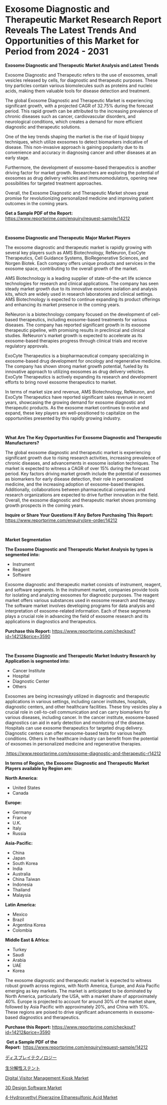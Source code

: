 <p><h1>Exosome Diagnostic and Therapeutic Market Research Report Reveals The Latest Trends And Opportunities of this Market for Period from 2024 - 2031</h1></p><p><strong>Exosome Diagnostic and Therapeutic Market Analysis and Latest Trends</strong></p>
<p><p>Exosome Diagnostic and Therapeutic refers to the use of exosomes, small vesicles released by cells, for diagnostic and therapeutic purposes. These tiny particles contain various biomolecules such as proteins and nucleic acids, making them valuable tools for disease detection and treatment.</p><p>The global Exosome Diagnostic and Therapeutic Market is experiencing significant growth, with a projected CAGR of 32.75% during the forecast period. This rapid growth can be attributed to the increasing prevalence of chronic diseases such as cancer, cardiovascular disorders, and neurological conditions, which creates a demand for more efficient diagnostic and therapeutic solutions.</p><p>One of the key trends shaping the market is the rise of liquid biopsy techniques, which utilize exosomes to detect biomarkers indicative of disease. This non-invasive approach is gaining popularity due to its convenience and accuracy in diagnosing cancer and other diseases at an early stage.</p><p>Furthermore, the development of exosome-based therapeutics is another driving factor for market growth. Researchers are exploring the potential of exosomes as drug delivery vehicles and immunomodulators, opening new possibilities for targeted treatment approaches.</p><p>Overall, the Exosome Diagnostic and Therapeutic Market shows great promise for revolutionizing personalized medicine and improving patient outcomes in the coming years.</p></p>
<p><strong>Get a Sample PDF of the Report:&nbsp;</strong> <a href="https://www.reportprime.com/enquiry/request-sample/14212">https://www.reportprime.com/enquiry/request-sample/14212</a></p>
<p>&nbsp;</p>
<p><strong>Exosome Diagnostic and Therapeutic Major Market Players</strong></p>
<p><p>The exosome diagnostic and therapeutic market is rapidly growing with several key players such as AMS Biotechnology, ReNeuron, ExoCyte Therapeutics, Cell Guidance Systems, BioRegenerative Sciences, and Norgen Biotek. Each company offers unique products and services in the exosome space, contributing to the overall growth of the market.</p><p>AMS Biotechnology is a leading supplier of state-of-the-art life science technologies for research and clinical applications. The company has seen steady market growth due to its innovative exosome isolation and analysis kits, which are widely used in research laboratories and clinical settings. AMS Biotechnology is expected to continue expanding its product offerings and enhancing its market presence in the coming years.</p><p>ReNeuron is a biotechnology company focused on the development of cell-based therapeutics, including exosome-based treatments for various diseases. The company has reported significant growth in its exosome therapeutic pipeline, with promising results in preclinical and clinical studies. ReNeuron's market growth is expected to accelerate as its exosome-based therapies progress through clinical trials and receive regulatory approvals.</p><p>ExoCyte Therapeutics is a biopharmaceutical company specializing in exosome-based drug development for oncology and regenerative medicine. The company has shown strong market growth potential, fueled by its innovative approach to utilizing exosomes as drug delivery vehicles. ExoCyte Therapeutics is actively expanding its research and development efforts to bring novel exosome therapeutics to market.</p><p>In terms of market size and revenue, AMS Biotechnology, ReNeuron, and ExoCyte Therapeutics have reported significant sales revenue in recent years, showcasing the growing demand for exosome diagnostic and therapeutic products. As the exosome market continues to evolve and expand, these key players are well-positioned to capitalize on the opportunities presented by this rapidly growing industry.</p></p>
<p>&nbsp;</p>
<p><strong>What Are The Key Opportunities For Exosome Diagnostic and Therapeutic Manufacturers?</strong></p>
<p><p>The global exosome diagnostic and therapeutic market is experiencing significant growth due to rising research activities, increasing prevalence of chronic diseases, and advancements in exosome isolation techniques. The market is expected to witness a CAGR of over 15% during the forecast period. Key factors driving market growth include the potential of exosomes as biomarkers for early disease detection, their role in personalized medicine, and the increasing adoption of exosome-based therapies. Additionally, collaborations between pharmaceutical companies and research organizations are expected to drive further innovation in the field. Overall, the exosome diagnostic and therapeutic market shows promising growth prospects in the coming years.</p></p>
<p><strong>Inquire or Share Your Questions If Any Before Purchasing This Report:</strong> <a href="https://www.reportprime.com/enquiry/pre-order/14212">https://www.reportprime.com/enquiry/pre-order/14212</a></p>
<p>&nbsp;</p>
<p><strong>Market Segmentation</strong></p>
<p><strong>The Exosome Diagnostic and Therapeutic Market Analysis by types is segmented into:</strong></p>
<p><ul><li>Instrument</li><li>Reagent</li><li>Software</li></ul></p>
<p><p>Exosome diagnostic and therapeutic market consists of instrument, reagent, and software segments. In the instrument market, companies provide tools for isolating and analyzing exosomes for diagnostic purposes. The reagent market offers various substances used in exosome research and therapy. The software market involves developing programs for data analysis and interpretation of exosome-related information. Each of these segments plays a crucial role in advancing the field of exosome research and its applications in diagnostics and therapeutics.</p></p>
<p><strong>Purchase this Report:&nbsp;</strong><a href="https://www.reportprime.com/checkout?id=14212&price=3590">https://www.reportprime.com/checkout?id=14212&price=3590</a></p>
<p>&nbsp;</p>
<p><strong>The Exosome Diagnostic and Therapeutic Market Industry Research by Application is segmented into:</strong></p>
<p><ul><li>Cancer Institute</li><li>Hospital</li><li>Diagnostic Center</li><li>Others</li></ul></p>
<p><p>Exosomes are being increasingly utilized in diagnostic and therapeutic applications in various settings, including cancer institutes, hospitals, diagnostic centers, and other healthcare facilities. These tiny vesicles play a crucial role in cell-to-cell communication and can carry biomarkers for various diseases, including cancer. In the cancer institute, exosome-based diagnostics can aid in early detection and monitoring of the disease. Hospitals can use exosome therapeutics for targeted drug delivery. Diagnostic centers can offer exosome-based tests for various health conditions. Others in the healthcare industry can benefit from the potential of exosomes in personalized medicine and regenerative therapies.</p></p>
<p><a href="https://www.reportprime.com/exosome-diagnostic-and-therapeutic-r14212">&nbsp;https://www.reportprime.com/exosome-diagnostic-and-therapeutic-r14212</a></p>
<p><strong>In terms of Region, the Exosome Diagnostic and Therapeutic Market Players available by Region are:</strong></p>
<p>
    <p> <strong> North America: </strong>
        <ul>
            <li>United States</li>
            <li>Canada</li>
        </ul>
        </p> 
    <p> <strong> Europe: </strong>
        <ul>
            <li>Germany</li>
            <li>France</li>
            <li>U.K.</li>
            <li>Italy</li>
            <li>Russia</li>
        </ul>
        </p> 
    <p> <strong> Asia-Pacific: </strong>
        <ul>
            <li>China</li>
            <li>Japan</li>
            <li>South Korea</li>
            <li>India</li>
            <li>Australia</li>
            <li>China Taiwan</li>
            <li>Indonesia</li>
            <li>Thailand</li>
            <li>Malaysia</li>
        </ul>
        </p> 
    <p> <strong> Latin America: </strong>
        <ul>
            <li>Mexico</li>
            <li>Brazil</li>
            <li>Argentina Korea</li>
            <li>Colombia</li>
        </ul>
        </p> 
    <p> <strong> Middle East & Africa: </strong>
        <ul>
            <li>Turkey</li>
            <li>Saudi</li>
            <li>Arabia</li>
            <li>UAE</li>
            <li>Korea</li>
        </ul>
    </p>
    </p>
<p><p>The exosome diagnostic and therapeutic market is expected to witness robust growth across regions, with North America, Europe, and Asia Pacific emerging as key markets. The market is anticipated to be dominated by North America, particularly the USA, with a market share of approximately 40%. Europe is projected to account for around 30% of the market share, followed by Asia Pacific with approximately 20%, and China with 10%. These regions are poised to drive significant advancements in exosome-based diagnostics and therapeutics.</p></p>
<p><strong>Purchase this Report: </strong><a href="https://www.reportprime.com/checkout?id=14212&price=3590">https://www.reportprime.com/checkout?id=14212&price=3590</a></p>
<p>&nbsp;<strong>Get a Sample PDF of the Report:&nbsp;&nbsp;</strong><a href="https://www.reportprime.com/enquiry/request-sample/14212">https://www.reportprime.com/enquiry/request-sample/14212</a></p>
<p><strong></strong></p>
<p><p><a href="https://medium.com/@cielostamm/%E3%83%87%E3%82%A3%E3%82%B9%E3%83%97%E3%83%AC%E3%82%A4%E3%83%86%E3%82%AF%E3%83%8E%E3%83%AD%E3%82%B8%E3%83%BC%E3%81%AE%E5%B8%82%E5%A0%B4%E5%8B%95%E5%90%91-%E5%B8%82%E5%A0%B4%E3%82%BB%E3%82%B0%E3%83%A1%E3%83%B3%E3%83%86%E3%83%BC%E3%82%B7%E3%83%A7%E3%83%B3%E3%81%AE%E8%A9%B3%E7%B4%B0%E3%81%AA%E8%AA%BF%E6%9F%BB%E3%81%A8%E6%96%B0%E8%88%88%E3%83%88%E3%83%AC%E3%83%B3%E3%83%89%E3%81%AE%E9%87%8D%E8%A6%81%E6%80%A7%E3%81%AE%E5%88%86%E6%9E%90-c7e9636c43b6">ディスプレイテクノロジー</a></p><p><a href="https://medium.com/@estasprer20231/%E3%82%B0%E3%83%AD%E3%83%BC%E3%83%90%E3%83%AB%E3%83%90%E3%82%A4%E3%82%AA%E3%83%87%E3%82%B0%E3%83%A9%E3%83%80%E3%83%96%E3%83%AB%E3%82%B9%E3%83%86%E3%83%B3%E3%83%88%E5%B8%82%E5%A0%B4-%E3%82%A2%E3%83%97%E3%83%AA%E3%82%B1%E3%83%BC%E3%82%B7%E3%83%A7%E3%83%B3-%E3%82%A8%E3%83%B3%E3%83%89%E3%83%A6%E3%83%BC%E3%82%BA%E7%94%A3%E6%A5%AD-%E3%82%BF%E3%82%A4%E3%83%97-%E6%A9%9F%E5%99%A8-%E3%81%8A%E3%82%88%E3%81%B3%E5%9C%B0%E5%9F%9F%E3%81%AB%E7%84%A6%E7%82%B9%E3%82%92%E5%BD%93%E3%81%A6%E3%81%9F%E5%88%86%E6%9E%90%E3%81%A8%E4%BA%88%E6%B8%AC-2024%E5%B9%B4-2031%E5%B9%B4-11a37462c0d7">生分解性ステント</a></p><p><a href="https://medium.com/@vallieemard78/future-trends-in-global-digital-visitor-management-kiosk-market-market-insights-and-analysis-from-57f89e69c7d4">Digital Visitor Management Kiosk Market</a></p><p><a href="https://issuu.com/reportprime-2/docs/3d-design-software-market-size-2030.pptx">3D Design Software Market</a></p><p><a href="https://medium.com/@richard.james09789/4-hydroxyethyl-piperazine-ethanesulfonic-acid-market-market-segmentation-geographical-regions-and-0a2f22b45b21">4-Hydroxyethyl Piperazine Ethanesulfonic Acid Market</a></p></p>
